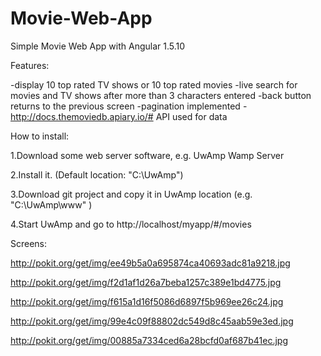 # Movie-Web-App
Simple Movie Web App with Angular 1.5.10

Features:

-display 10 top rated TV shows or 10 top rated movies
-live search for movies and TV shows after more than 3 characters entered
-back button returns to the previous screen
-pagination implemented
-http://docs.themoviedb.apiary.io/# API used for data

How to install:

1.Download some web server software, e.g. UwAmp Wamp Server

2.Install it. (Default location: "C:\UwAmp")

3.Download git project and copy it in UwAmp location (e.g. "C:\UwAmp\www" )

4.Start UwAmp and go to http://localhost/myapp/#/movies

Screens:

http://pokit.org/get/img/ee49b5a0a695874ca40693adc81a9218.jpg

http://pokit.org/get/img/f2d1af1d26a7beba1257c389e1bd4775.jpg

http://pokit.org/get/img/f615a1d16f5086d6897f5b969ee26c24.jpg

http://pokit.org/get/img/99e4c09f88802dc549d8c45aab59e3ed.jpg

http://pokit.org/get/img/00885a7334ced6a28bcfd0af687b41ec.jpg
